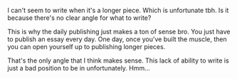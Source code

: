I can't seem to write when it's a longer piece. Which is unfortunate tbh. Is it because there's no clear angle for what to write?

This is why the daily publishing just makes a ton of sense bro. You just have to publish an essay every day. One day, once you've built the muscle, then you can open yourself up to publishing longer pieces.

That's the only angle that I think makes sense. This lack of ability to write is just a bad position to be in unfortunately. Hmm... 